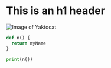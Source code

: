 # This is an h1 header

![Image of Yaktocat](https://octodex.github.com/images/yaktocat.png)

``` python
def n() {
  return myName
}

print(n())

```
